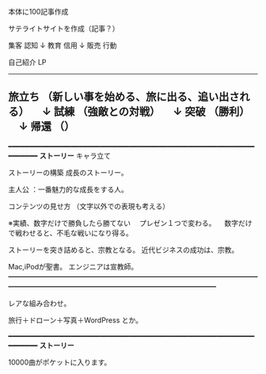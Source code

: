 ﻿本体に100記事作成

サテライトサイトを作成（記事？）


集客    認知
 ↓
教育    信用
 ↓
販売    行動


自己紹介
LP



-------
旅立ち
（新しい事を始める、旅に出る、追い出される）
　↓
試練
（強敵との対戦）
　↓
突破
（勝利）
　↓
帰還
（）
-------

━━━━━━━━━━━━━━━━━━━━━━━━━━━━━━━━━━━━━━━━━━━━━━━━━━━━━━━━━━━━━━━━━━
**ストーリー**
キャラ立て

ストーリーの構築
成長のストーリー。

主人公
：一番魅力的な成長をする人。


コンテンツの見せ方
（文字以外での表現も考える）

※実績、数字だけで勝負したら勝てない
　プレゼン１つで変わる。
　数字だけで戦わせると、不毛な戦いになり得る。

ストーリーを突き詰めると、宗教となる。
近代ビジネスの成功は、宗教。

Mac,iPodが聖書。
エンジニアは宣教師。
━━━━━━━━━━━━━━━━━━━━━━━━━━━━━━━━━━━━━━━━━━━━━━━━━━━━━━━━━━━━━━━━━━

レアな組み合わせ。

旅行＋ドローン＋写真＋WordPress
とか。

━━━━━━━━━━━━━━━━━━━━━━━━━━━━━━━━━━━━━━━━━━━━━━━━━━━━━━━━━━━━━━━━━━
**ストーリー**

10000曲がポケットに入ります。

